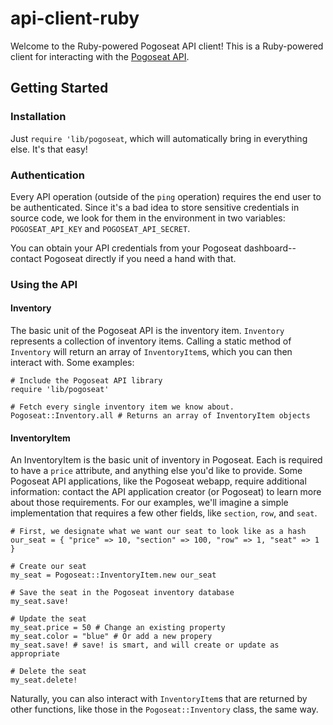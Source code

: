 # api-client-ruby
Welcome to the Ruby-powered Pogoseat API client! This is a Ruby-powered client for interacting with the [Pogoseat API](https://pogoseat.com/).

## Getting Started
### Installation
Just `require 'lib/pogoseat`, which will automatically bring in everything else. It's that easy!

### Authentication
Every API operation (outside of the `ping` operation) requires the end user to be authenticated. Since it's a bad idea to store sensitive credentials in source code, we look for them in the environment in two variables: `POGOSEAT_API_KEY` and `POGOSEAT_API_SECRET`.

You can obtain your API credentials from your Pogoseat dashboard--contact Pogoseat directly if you need a hand with that.

### Using the API
#### Inventory
The basic unit of the Pogoseat API is the inventory item. `Inventory` represents a collection of inventory items. Calling a static method of `Inventory` will return an array of `InventoryItem`s, which you can then interact with. Some examples: 

```
# Include the Pogoseat API library
require 'lib/pogoseat'

# Fetch every single inventory item we know about.
Pogoseat::Inventory.all # Returns an array of InventoryItem objects
```

#### InventoryItem
An InventoryItem is the basic unit of inventory in Pogoseat. Each is required to have a `price` attribute, and anything else you'd like to provide. Some Pogoseat API applications, like the Pogoseat webapp, require additional information: contact the API application creator (or Pogoseat) to learn more about those requirements. For our examples, we'll imagine a simple implementation that requires a few other fields, like `section`, `row`, and `seat`.

```
# First, we designate what we want our seat to look like as a hash
our_seat = { "price" => 10, "section" => 100, "row" => 1, "seat" => 1 }

# Create our seat
my_seat = Pogoseat::InventoryItem.new our_seat

# Save the seat in the Pogoseat inventory database
my_seat.save!

# Update the seat
my_seat.price = 50 # Change an existing property
my_seat.color = "blue" # Or add a new propery
my_seat.save! # save! is smart, and will create or update as appropriate

# Delete the seat
my_seat.delete!
```

Naturally, you can also interact with `InventoryItem`s that are returned by other functions, like those in the `Pogoseat::Inventory` class, the same way.
